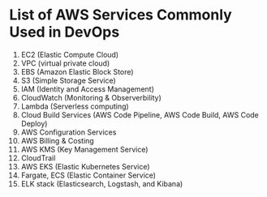 # List of AWS Services Commonly Used in DevOps

1. EC2 (Elastic Compute Cloud)
2. VPC (virtual private cloud)
3. EBS (Amazon Elastic Block Store)
4. S3 (Simple Storage Service)
5. IAM (Identity and Access Management)
6. CloudWatch (Monitoring & Observerbility)
7. Lambda (Serverless computing)
8. Cloud Build Services (AWS Code Pipeline, AWS Code Build, AWS Code Deploy)
9. AWS Configuration Services
10. AWS Billing & Costing
11. AWS KMS (Key Management Service)
12. CloudTrail
13. AWS EKS (Elastic Kubernetes Service)
14. Fargate, ECS (Elastic Container Service)
15. ELK stack (Elasticsearch, Logstash, and Kibana)
